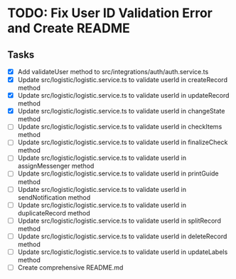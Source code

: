 # TODO: Fix User ID Validation Error and Create README

## Tasks
- [x] Add validateUser method to src/integrations/auth/auth.service.ts
- [x] Update src/logistic/logistic.service.ts to validate userId in createRecord method
- [x] Update src/logistic/logistic.service.ts to validate userId in updateRecord method
- [x] Update src/logistic/logistic.service.ts to validate userId in changeState method
- [ ] Update src/logistic/logistic.service.ts to validate userId in checkItems method
- [ ] Update src/logistic/logistic.service.ts to validate userId in finalizeCheck method
- [ ] Update src/logistic/logistic.service.ts to validate userId in assignMessenger method
- [ ] Update src/logistic/logistic.service.ts to validate userId in printGuide method
- [ ] Update src/logistic/logistic.service.ts to validate userId in sendNotification method
- [ ] Update src/logistic/logistic.service.ts to validate userId in duplicateRecord method
- [ ] Update src/logistic/logistic.service.ts to validate userId in splitRecord method
- [ ] Update src/logistic/logistic.service.ts to validate userId in deleteRecord method
- [ ] Update src/logistic/logistic.service.ts to validate userId in updateLabels method
- [ ] Create comprehensive README.md
